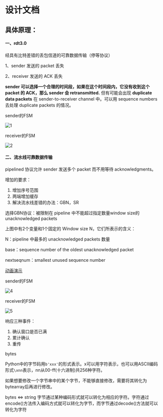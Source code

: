 # 设计文档

## 具体原理：

#### 一、rdt3.0

经具有比特差错的丢包信道的可靠数据传输（停等协议）

1、sender 发送的 packet 丢失

2、receiver 发送的 ACK 丢失

**sender 可以选择一个合理的时间段，如果在这个时间段内，它没有收到这个 packet 的 ACK，那么 sender 会 retransmitted.** 但有可能会出现 **duplicate data packets** 在 sender-to-receiver channel 中。可以用 sequence numbers 去处理 duplicate packets 的情况。



sender的FSM

![1](Assets/1.jpg)

receiver的FSM

![2](Assets/2.jpg)



#### 二、流水线可靠数据传输

pipelined 协议允许 sender 发送多个 packet 而不用等待 acknowledgments。

增加的要求：

1. 增加序号范围
2. 两端增加缓存
3. 解决流水线差错的办法：GBN，SR



选择GBN协议：被限制在 pipeline 中不能超过指定数量window size的 unacknowledged packets



上图中有2个变量和1个固定的 Window size N，它们所表示的含义：

N：pipeline 中最多的 unacknowledged packets 数量

base：sequence number of the oldest unacknowledged packet

nextseqnum：smallest unused sequence number

[动画演示](https://media.pearsoncmg.com/aw/ecs_kurose_compnetwork_7/cw/content/interactiveanimations/go-back-n-protocol/index.html)

sender的FSM

![4](Assets/4.jpg)

receiver的FSM

![5](Assets/5.jpg)



响应三种事件：

1. 确认窗口是否已满
2. 累计确认
3. 重传



bytes

Python中的字节码用`b'xxx'`的形式表示。x可以用字符表示，也可以用ASCII编码形式`\xnn`表示，nn从00-ff(十六进制)共256种字符。

如果想要修改一个字节串中的某个字节，不能够直接修改，需要将其转化为bytearray后再进行修改。

bytes <=> string 字节通过某种编码形式就可以转化为相应的字符。字符通过encode()方法传入编码方式就可以转化为字节，而字节通过decode()方法就可以转化为字符





